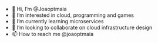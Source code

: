 - 👋 Hi, I’m @Joaoptmaia
- 👀 I’m interested in cloud, programming and games
- 🌱 I’m currently learning microservices
- 💞️ I’m looking to collaborate on cloud infrastructure design
- 📫 How to reach me @joaoptmaia

<!---
Joaoptmaia/Joaoptmaia is a ✨ special ✨ repository because its `README.md` (this file) appears on your GitHub profile.
You can click the Preview link to take a look at your changes.
--->
